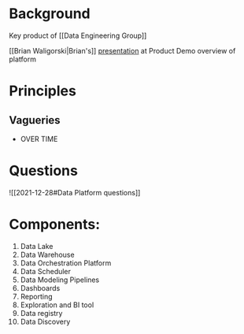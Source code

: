 # Background
Key product of [[Data Engineering Group]] 

[[Brian Waligorski|Brian's]] [presentation](https://docs.google.com/presentation/d/1PqxpdOtREGguJc-X3wjd861y2yjdzeEP9YVZCq6WzPs/edit?usp=sharing) at Product Demo overview of platform[]()

# Principles
## Vagueries
- OVER TIME

# Questions
![[2021-12-28#Data Platform questions]]


# Components:
1. Data Lake
2. Data Warehouse
3. Data Orchestration Platform
4. Data Scheduler
5. Data Modeling Pipelines
6. Dashboards
7. Reporting
8. Exploration and BI tool
9. Data registry
10. Data Discovery